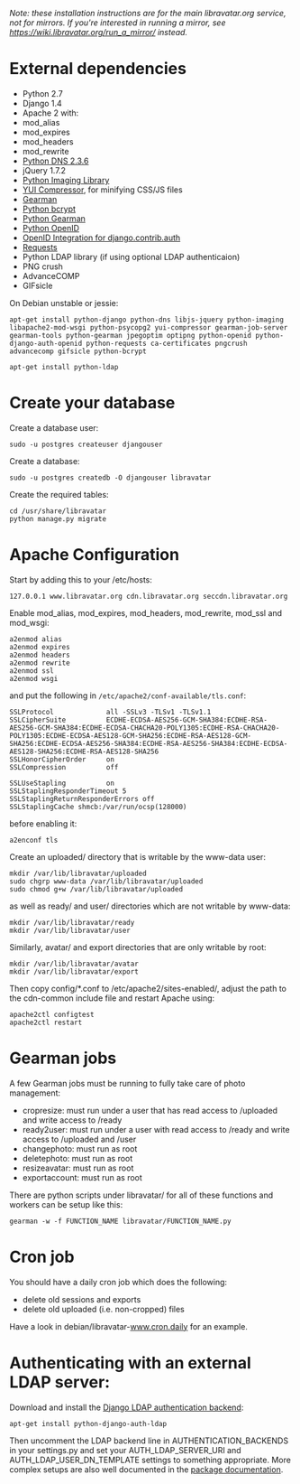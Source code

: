 *Note: these installation instructions are for the main libravatar.org service, not for mirrors. If you're interested in running a mirror, see <https://wiki.libravatar.org/run_a_mirror/> instead.*

# External dependencies

* Python 2.7
* Django 1.4
* Apache 2 with:
 * mod\_alias
 * mod\_expires
 * mod\_headers
 * mod\_rewrite
* [Python DNS 2.3.6](http://pydns.sourceforge.net/)
* jQuery 1.7.2
* [Python Imaging Library](http://www.pythonware.com/library/)
* [YUI Compressor](http://developer.yahoo.com/yui/compressor/), for minifying CSS/JS files
* [Gearman](http://www.gearman.org)
* [Python bcrypt](https://pypi.python.org/pypi/bcrypt)
* [Python Gearman](https://pypi.python.org/pypi/gearman)
* [Python OpenID](https://github.com/openid/python-openid)
* [OpenID Integration for django.contrib.auth](https://launchpad.net/django-openid-auth)
* [Requests](http://python-requests.org/)
* Python LDAP library (if using optional LDAP authenticaion)
* PNG crush
* AdvanceCOMP
* GIFsicle

On Debian unstable or jessie:

    apt-get install python-django python-dns libjs-jquery python-imaging libapache2-mod-wsgi python-psycopg2 yui-compressor gearman-job-server gearman-tools python-gearman jpegoptim optipng python-openid python-django-auth-openid python-requests ca-certificates pngcrush advancecomp gifsicle python-bcrypt
  
    apt-get install python-ldap


# Create your database

Create a database user:

    sudo -u postgres createuser djangouser

Create a database:

    sudo -u postgres createdb -O djangouser libravatar

Create the required tables:

    cd /usr/share/libravatar
    python manage.py migrate

# Apache Configuration

Start by adding this to your /etc/hosts:

    127.0.0.1 www.libravatar.org cdn.libravatar.org seccdn.libravatar.org

Enable mod\_alias, mod\_expires, mod\_headers, mod\_rewrite, mod\_ssl and mod\_wsgi:

    a2enmod alias
    a2enmod expires
    a2enmod headers
    a2enmod rewrite
    a2enmod ssl
    a2enmod wsgi

and put the following in `/etc/apache2/conf-available/tls.conf`:

    SSLProtocol             all -SSLv3 -TLSv1 -TLSv1.1
    SSLCipherSuite          ECDHE-ECDSA-AES256-GCM-SHA384:ECDHE-RSA-AES256-GCM-SHA384:ECDHE-ECDSA-CHACHA20-POLY1305:ECDHE-RSA-CHACHA20-POLY1305:ECDHE-ECDSA-AES128-GCM-SHA256:ECDHE-RSA-AES128-GCM-SHA256:ECDHE-ECDSA-AES256-SHA384:ECDHE-RSA-AES256-SHA384:ECDHE-ECDSA-AES128-SHA256:ECDHE-RSA-AES128-SHA256
    SSLHonorCipherOrder     on
    SSLCompression          off
    
    SSLUseStapling          on
    SSLStaplingResponderTimeout 5
    SSLStaplingReturnResponderErrors off
    SSLStaplingCache shmcb:/var/run/ocsp(128000)

before enabling it:

    a2enconf tls

Create an uploaded/ directory that is writable by the www-data user:

    mkdir /var/lib/libravatar/uploaded
    sudo chgrp www-data /var/lib/libravatar/uploaded
    sudo chmod g+w /var/lib/libravatar/uploaded

as well as ready/ and user/ directories which are not writable by www-data:

    mkdir /var/lib/libravatar/ready
    mkdir /var/lib/libravatar/user

Similarly, avatar/ and export directories that are only writable by root:

    mkdir /var/lib/libravatar/avatar
    mkdir /var/lib/libravatar/export

Then copy config/*.conf to /etc/apache2/sites-enabled/, adjust the
path to the cdn-common include file and restart Apache using:

    apache2ctl configtest
    apache2ctl restart


# Gearman jobs

A few Gearman jobs must be running to fully take care of photo management:

* cropresize: must run under a user that has read access to /uploaded and
              write access to /ready
* ready2user: must run under a user with read access to /ready and write
              access to /uploaded and /user
* changephoto: must run as root
* deletephoto: must run as root
* resizeavatar: must run as root
* exportaccount: must run as root

There are python scripts under libravatar/ for all of these functions and
workers can be setup like this:

    gearman -w -f FUNCTION_NAME libravatar/FUNCTION_NAME.py


# Cron job

You should have a daily cron job which does the following:

* delete old sessions and exports
* delete old uploaded (i.e. non-cropped) files

Have a look in debian/libravatar-www.cron.daily for an example.


# Authenticating with an external LDAP server:

Download and install the [Django LDAP authentication backend](http://packages.python.org/django-auth-ldap/):

    apt-get install python-django-auth-ldap

Then uncomment the LDAP backend line in AUTHENTICATION\_BACKENDS in your
settings.py and set your AUTH\_LDAP\_SERVER\_URI and AUTH\_LDAP\_USER\_DN\_TEMPLATE
settings to something appropriate. More complex setups are also well documented
in the [package documentation](http://packages.python.org/django-auth-ldap/).
